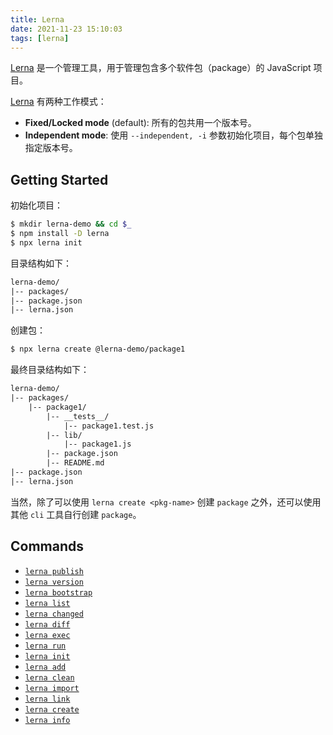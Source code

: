 ```yaml
---
title: Lerna
date: 2021-11-23 15:10:03
tags: [lerna]
---
```


[Lerna][] 是一个管理工具，用于管理包含多个软件包（package）的 JavaScript 项目。

[Lerna][] 有两种工作模式：

* **Fixed/Locked mode** (default): 所有的包共用一个版本号。
* **Independent mode**: 使用 `--independent, -i` 参数初始化项目，每个包单独指定版本号。

[Lerna]: https://lerna.js.org/

## Getting Started

初始化项目：

```bash
$ mkdir lerna-demo && cd $_
$ npm install -D lerna
$ npx lerna init
```

目录结构如下：

```txt
lerna-demo/
|-- packages/
|-- package.json
|-- lerna.json
```

创建包：

```bash
$ npx lerna create @lerna-demo/package1
```

最终目录结构如下：

```txt
lerna-demo/
|-- packages/
    |-- package1/
        |-- __tests__/
            |-- package1.test.js
        |-- lib/
            |-- package1.js
        |-- package.json
        |-- README.md
|-- package.json
|-- lerna.json
```

当然，除了可以使用 `lerna create <pkg-name>` 创建 `package` 之外，还可以使用其他 `cli` 工具自行创建 `package`。

<!--more-->

## Commands

* [`lerna publish`](https://github.com/lerna/lerna/blob/main/commands/publish#readme)
* [`lerna version`](https://github.com/lerna/lerna/blob/main/commands/version#readme)
* [`lerna bootstrap`](https://github.com/lerna/lerna/blob/main/commands/bootstrap#readme)
* [`lerna list`](https://github.com/lerna/lerna/blob/main/commands/list#readme)
* [`lerna changed`](https://github.com/lerna/lerna/blob/main/commands/changed#readme)
* [`lerna diff`](https://github.com/lerna/lerna/blob/main/commands/diff#readme)
* [`lerna exec`](https://github.com/lerna/lerna/blob/main/commands/exec#readme)
* [`lerna run`](https://github.com/lerna/lerna/blob/main/commands/run#readme)
* [`lerna init`](https://github.com/lerna/lerna/blob/main/commands/init#readme)
* [`lerna add`](https://github.com/lerna/lerna/blob/main/commands/add#readme)
* [`lerna clean`](https://github.com/lerna/lerna/blob/main/commands/clean#readme)
* [`lerna import`](https://github.com/lerna/lerna/blob/main/commands/import#readme)
* [`lerna link`](https://github.com/lerna/lerna/blob/main/commands/link#readme)
* [`lerna create`](https://github.com/lerna/lerna/blob/main/commands/create#readme)
* [`lerna info`](https://github.com/lerna/lerna/blob/main/commands/info#readme)
